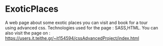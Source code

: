 # ExoticPlaces
A web page about some exotic places you can visit and book for a tour using advanced css. 
Technologies used for the page : SASS,HTML.
You can also visit the page on : https://users.it.teithe.gr/~it154594/cssAdvancedProject/index.html
